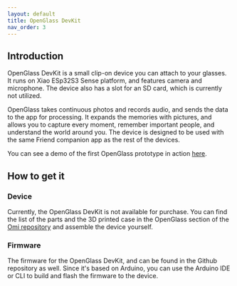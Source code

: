 ```yaml
---
layout: default
title: OpenGlass DevKit
nav_order: 3
---
```


## Introduction

OpenGlass DevKit is a small clip-on device you can attach to your glasses. It runs on Xiao ESp32S3 Sense platform, and features camera and microphone. The device also has a slot for an SD card, which is currently not utilized.

OpenGlass takes continuous photos and records audio, and sends the data to the app for processing. It expands the memories with pictures, and allows you to capture every moment, remember important people, and understand the world around you. The device is designed to be used with the same Friend companion app as the rest of the devices.

You can see a demo of the first OpenGlass prototype in action [here](https://youtu.be/DsM_-c2e1ew).

## How to get it

### Device

Currently, the OpenGlass DevKit is not available for purchase. You can find the list of the parts and the 3D printed case in the OpenGlass section of the [Omi repository](https://github.com/BasedHardware/Omi/tree/main/OpenGlass) and assemble the device yourself.

### Firmware

The firmware for the OpenGlass DevKit, and can be found in the Github repository as well. Since it's based on Arduino, you can use the Arduino IDE or CLI to build and flash the firmware to the device.